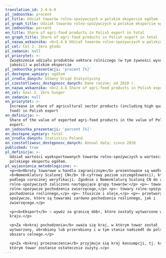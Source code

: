 ```yaml
---
translation_id: 2-4-b-0
pl_jednostka: procent
pl_title: Udział towarów rolno-spożywczych w polskim eksporcie ogółem
pl_graph_title: Udział towarów rolno-spożywczych w polskim eksporcie ogółem
en_jednostka: percent
en_title: Share of agri-food products in Polish export in total
en_graph_title: Share of agri-food products in Polish export in total
pl_nazwa_wskaznika: <b>2.4.b Udział towarów rolno-spożywczych w polskim eksporcie ogółem</b>
pl_cel: Cel 2. Zero głodu
pl_zadanie: null
pl_priorytet: >-
  Zwiększenie udziału produktów sektora rolniczego (w tym żywności wysokiej
  jakości) w polskim eksporcie
pl_jednostka_prezentacji: 'procent [%]'
pl_dostepne_wymiary: ogółem
pl_zrodlo_danych: Główny Urząd Statystyczny
pl_czestotliwosc_dostępnosc_danych: Dane roczne; od 2010 r.
en_nazwa_wskaznika: <b>2.4.b Share of agri-food products in Polish export in total</b>
en_cel: Goal 2. Zero hunger
en_zadanie: null
en_priorytet: >-
  Increase in share of agricultural sector products (including high quality
  food) in Polish export
en_definicja: >-
  Share of the value of exported agri-food products in the value of Polish total
  export.
en_jednostka_prezentacji: 'percent [%]'
en_dostepne_wymiary: total
en_zrodlo_danych: Statistics Poland
en_czestotliwosc_dostępnosc_danych: Annual data; since 2010
published: true
pl_definicja: >-
  Udział wartości wyeksportowanych towarów rolno-spożywczych w wartości
  polskiego eksportu ogółem.
pl_wyjasnienia_metodologiczne: >-
  <p><b>Obroty towarowe w handlu zagranicznym</b> prezentowane są według
  <b>Nomenklatury Scalonej CN</b> (8-cyfrowy poziom szczegółowości), która
  podlega corocznej weryfikacji. Zgodnie z Nomenklaturą Scaloną CN do artykułów
  rolno-spożywczych zaliczono następujące grupy towarów:</p> <p>– towary
  rolno-spożywcze pochodzenia zwierzęcego,</p> <p>– towary rolno-spożywcze
  pochodzenia roślinnego,</p> <p>– tłuszcze i oleje,</p> <p>– przetwory
  spożywcze, które są towarami zarówno pochodzenia roślinnego, jak i
  zwierzęcego.</p>

  <p><b>Eksport</b> – wywóz za granicę dóbr, które zostały wytworzone w danym
  kraju.</p>

  <p>Za <b>kraj pochodzenia</b> uważa się kraj, w którym towar został
  wytworzony, obrobiony lub przerobiony i w tym stanie nadszedł do polskiego
  obszaru celnego.</p>

  <p>Za <b>kraj przeznaczenia</b> przyjmuje się kraj konsumpcji, tj. kraj, w
  którym towar zostanie ostatecznie zużyty.</p>
---
```

